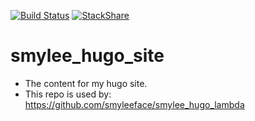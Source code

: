 
[![Build Status](https://travis-ci.org/smyleeface/smylee_hugo_site.svg?branch=master)](https://travis-ci.org/smyleeface/smylee_hugo_site)
[![StackShare](https://img.shields.io/badge/tech-stack-0690fa.svg?style=flat)](https://stackshare.io/smyleeface/smylee-com)

# smylee_hugo_site

* The content for my hugo site.
* This repo is used by: https://github.com/smyleeface/smylee_hugo_lambda
 
